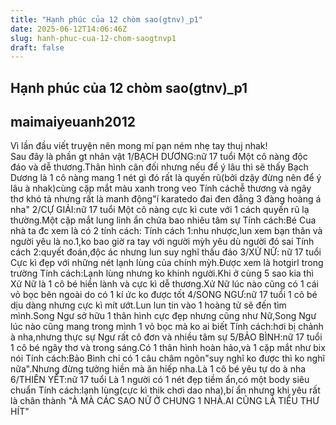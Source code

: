 ```yaml
---
title: "Hạnh phúc của 12 chòm sao(gtnv)_p1"
date: 2025-06-12T14:06:46Z
slug: hanh-phuc-cua-12-chom-saogtnvp1
draft: false
---
```


## Hạnh phúc của 12 chòm sao(gtnv)_p1

## maimaiyeuanh2012

Vì lần đầu viết truyện nên mong mí pạn ném nhẹ tay thuj nhak!               
            Sau đây là phần gt nhân vật                                                                                                                1/BẠCH DƯƠNG:nữ 17 tuổi                                                                                                                                  Một cô nàng độc đáo và dễ thương.Thân hình cân đối nhưng nếu để ý lâu thì sẽ thấy Bạch Dương là 1 cô nàng mang 1 nét gì đó rất là quyến rũ(bởi dzậy đừng nên để ý lâu à nhak)cùng cặp mắt màu xanh trong veo                   Tính cáchễ thương và ngây thơ khó tả nhưng rất là manh động"í karatedo đai đen đẳng 3 đàng hoàng á nha"    2/CỰ GIẢI:nữ 17 tuổi                                                                                                                                           Một cô nàng cực kì cute với 1 cách quyến rũ lạ thường.Một cặp mắt lung linh ẩn chứa bao nhiêu tâm sự                            Tính cách:Bé Cua nhà ta đc xem là có 2 tính cách:                                                                       Tính cách 1:nhu nhược,lun xem bạn thân và người yêu là no.1,ko bao giờ ra tay với người mỳh yêu dù người đó sai Tính cách 2:quyết đoán,độc ác nhưng lun suy nghĩ thấu đáo                                                                              3/XỬ NỮ: nữ 17 tuổi                                                                                                                                           Cực kì đẹp với những nét lạnh lùng của chính mỳh.Được xem là hotgirl trong trường                                       Tính cách:Lạnh lùng nhưng ko khinh người.Khi ở cùng 5 sao kia thì Xử Nữ là 1 cô bé hiền lành và cực kì dễ thương.Xử Nữ lúc nào cũng có 1 cái vỏ bọc bên ngoài do có 1 kí ức ko được tốt                                                  4/SONG NGƯ:nữ 17 tuổi                                                                                                                                      1 cô bé dịu dàng nhưng cực kì mít ướt.Lun lun tin vào 1 hoàng tử sẽ đến tìm mình.Song Ngư sở hữu 1 thân hình cực đẹp nhưng cũng như Nữ,Song Ngư lúc nào cũng mang trong mình 1 vỏ bọc mà ko ai biết                         Tính cách:hơi bị chảnh à nha,nhưng thực sự Ngư rất cô đơn và nhiều tâm sự                                                5/BẢO BÌNH:nữ 17 tuổi                                                                                                                                      1 cô bé ngây thơ và trong sáng.Có 1 thân hình hoàn hảo,và 1 cặp mắt như bix nói                                              Tính cách:Bảo Bình chỉ có 1 câu châm ngôn"suy nghĩ ko được thì ko nghĩ nữa".Nhưng đừng tưởng hiền mà ăn hiếp nha.Là 1 cô bé yêu tự do à nha                                                                                                                         6/THIÊN YẾT:nữ 17 tuổi                                                                                                                             Là 1 người có 1 nét đẹp tiềm ẩn,có một body siêu chuẩn                                                                                        Tính cách:lạnh lùng(cực kì thik chơi dao nha),bí ẩn nhưng khi yêu rất là chân thành                                                            "À MÀ CÁC SAO NỮ Ở CHUNG 1 NHÀ.AI CŨNG LÀ TIỂU THƯ HÍT"